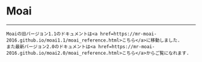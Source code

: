 # Moai
-----------------------------------

	Moaiの旧バージョン1.1のドキュメントは<a href=https://mr-moai-2016.github.io/moai1.1/moai_reference.html>こちら</a>に移動しました.
	また最新バージョン2.0のドキュメントは<a href=https://mr-moai-2016.github.io/moai2.0/moai_reference.html>こちら</a>からご覧になれます.



